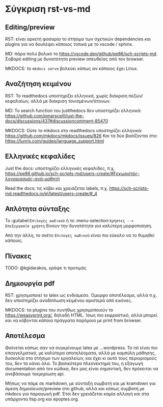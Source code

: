 Σύγκριση rst-vs-md
==================

Editing/preview
---------------

RST: είναι αρκετή φασαρία το στήσιμο των σχετικών dependencies και plugins για
να δουλέψει κάποιος τοπικά με το vscode / sphinx.

MD: πάρα πολύ βολικό το https://vscode.dev/github/pe86/sch-scripts-md.
Σοβαρό editing με δυνατότητα preview απευθείας από τον browser.

MKDOCS: το `mkdocs serve` βολεύει κάπως αν κάποιος έχει Linux.

Αναζήτηση κειμένου
------------------

RST: Το readthedocs υποστηρίζει ελληνικά, χωρίς διάκριση πεζών/κεφαλαίων, αλλά
με διάκριση τονισμένων/άτονων.

MD: Το search function του justthedocs δεν υποστηρίζει ελληνικά:
https://github.com/pmarsceill/just-the-docs/discussions/437#discussioncomment-85470

MKDOCS: Ούτε το mkdocs στο readthedocs υποστηρίζει ελληνικά:
https://github.com/mkdocs/mkdocs/issues/826
Και τα δύο βασίζονται στο: https://lunrjs.com/guides/language_support.html

Ελληνικές κεφαλίδες
-------------------

Just the docs: υποστηρίζει ελληνικές κεφαλίδες, π.χ.
https://pe86.github.io/sch-scripts-md/users-create/#ξεχωριστός-λογαριασμός-ανά-μαθητή

Read the docs: τις κόβει και χρειάζεται labels, π.χ.
https://sch-scripts-md.readthedocs.io/el/latest/users-create/#_4

Απλότητα σύνταξης
-----------------

Το :guilabel:`Επιλογές κωδικού` ή το :menu-selection:`Χρήστες --> Επεξεργασία
χρήστη` δίνουν την δυνατότητα για καλύτερη μορφοποίηση.

Από την άλλη, το σκέτο `Επιλογές κωδικού` είναι πιο εύκολο να το θυμηθεί κάποιος.

Πίνακες
-------

TODO: @kgidarakos, γράψε τι προτιμάς

Δημιουργία pdf
--------------

RST: χρησιμοποιεί το latex ως ενδιάμεσο. Όμορφο αποτέλεσμα, αλλά π.χ. δεν
υποστηρίζει αναδίπλωση κειμένου αριστερά από εικόνες.

MKDOCS: τα plugins του συνήθως χρησιμοποιούν το https://weasyprint.org/,
δηλαδή HTML. Ίσως πιο εκφραστικό, αλλά μπορεί και να κόβονται κάποια πράγματα
παρόμοια με print from browser.

Αποτέλεσμα
----------

Φαίνεται κάπως σαν να συγκρίνουμε latex με ...wordpress. Το rst είναι πιο
επαγγελματικό, με καλύτερα αποτελέσματα, αλλά με καμπύλη μάθησης, δυσκολία
στο στήσιμο των εργαλείων, και έχει κι αυτό τους περιορισμούς του, δεν τα
κάνει όλα. Το βασικότερο πλεονέκτημά του, η εξαγωγή documentation από τον
κώδικα, δεν μας είναι σημαντική, δεν πρόκειται να ανεβάσουμε τεκμηρίωση api.

Μήπως να πάμε σε markdown, με σύνταξη συμβατή και με kramdown για άμεση
δημοσίευση/preview στο github, αλλά και κάπως συμβατή με mkdocs για παραγωγή
pdf. Έτσι δεν χρειάζεται καμία αλλαγή και στα υπάρχοντα ltsp.org και
epoptes.org.
